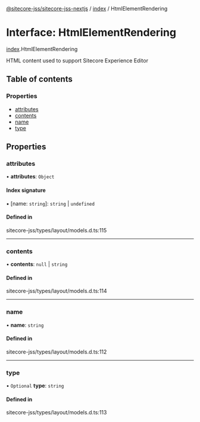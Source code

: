 [@sitecore-jss/sitecore-jss-nextjs](../README.md) / [index](../modules/index.md) / HtmlElementRendering

# Interface: HtmlElementRendering

[index](../modules/index.md).HtmlElementRendering

HTML content used to support Sitecore Experience Editor

## Table of contents

### Properties

- [attributes](index.HtmlElementRendering.md#attributes)
- [contents](index.HtmlElementRendering.md#contents)
- [name](index.HtmlElementRendering.md#name)
- [type](index.HtmlElementRendering.md#type)

## Properties

### attributes

• **attributes**: `Object`

#### Index signature

▪ [name: `string`]: `string` \| `undefined`

#### Defined in

sitecore-jss/types/layout/models.d.ts:115

___

### contents

• **contents**: ``null`` \| `string`

#### Defined in

sitecore-jss/types/layout/models.d.ts:114

___

### name

• **name**: `string`

#### Defined in

sitecore-jss/types/layout/models.d.ts:112

___

### type

• `Optional` **type**: `string`

#### Defined in

sitecore-jss/types/layout/models.d.ts:113
